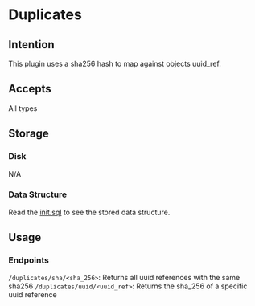 # Duplicates

## Intention
This plugin uses a sha256 hash to map against objects uuid_ref.


## Accepts
All types


## Storage
### Disk
N/A

### Data Structure
Read the [init.sql](./scripts/init.sql) to see the stored data structure.

## Usage
### Endpoints
`/duplicates/sha/<sha_256>`: Returns all uuid references with the same sha256
`/duplicates/uuid/<uuid_ref>`: Returns the sha_256 of a specific uuid reference
